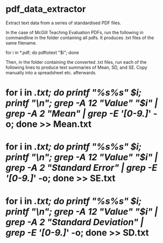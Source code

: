 # pdf_data_extractor
Extract text data from a series of standardised PDF files.

In the case of McGill Teaching Evaluation PDFs, run the following in commandline in the folder containing all pdfs. It produces .txt files of the same filename.

for i in *.pdf; do pdftotext "$i"; done

Then, in the folder containing the converted .txt files, run each of the following lines to produce text summaries of Mean, SD, and SE. Copy manually into a spreadsheet etc. afterwards.
# for i in *.txt; do printf "%s%s" $i; printf "\n"; grep -A 12 "Value" "$i" | grep -A 2 "Mean" | grep -E '[0-9\.]*' -o; done >> Mean.txt
# for i in *.txt; do printf "%s%s" $i; printf "\n"; grep -A 12 "Value" "$i" | grep -A 2 "Standard Error" | grep -E '[0-9\.]*' -o; done >> SE.txt
# for i in *.txt; do printf "%s%s" $i; printf "\n"; grep -A 12 "Value" "$i" | grep -A 2 "Standard Deviation" | grep -E '[0-9\.]*' -o; done >> SD.txt

